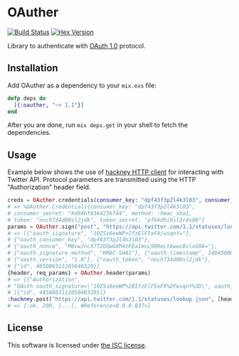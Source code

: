 # OAuther

[![Build Status](https://travis-ci.org/lexmag/oauther.svg)](https://travis-ci.org/lexmag/oauther)
[![Hex Version](https://img.shields.io/hexpm/v/oauther.svg)](https://hex.pm/packages/oauther)

Library to authenticate with [OAuth 1.0](http://tools.ietf.org/html/rfc5849) protocol.

## Installation

Add OAuther as a dependency to your `mix.exs` file:

```elixir
defp deps do
  [{:oauther, "~> 1.1"}]
end
```

After you are done, run `mix deps.get` in your shell to fetch the dependencies.

## Usage

Example below shows the use of [hackney HTTP client](https://github.com/benoitc/hackney)
for interacting with Twitter API.
Protocol parameters are transmitted using the HTTP "Authorization" header field.

```elixir
creds = OAuther.credentials(consumer_key: "dpf43f3p2l4k3l03", consumer_secret: "kd94hf93k423kf44", token: "nnch734d00sl2jdk", token_secret: "pfkkdhi9sl3r4s00")
# => %OAuther.Credentials{consumer_key: "dpf43f3p2l4k3l03",
# consumer_secret: "kd94hf93k423kf44", method: :hmac_sha1,
# token: "nnch734d00sl2jdk", token_secret: "pfkkdhi9sl3r4s00"}
params = OAuther.sign("post", "https://api.twitter.com/1.1/statuses/lookup.json", [{"id", 485086311205048320}], creds)
# => [{"oauth_signature", "10ZSs6eeWP+IfzElF5xFX/wsqnY="},
# {"oauth_consumer_key", "dpf43f3p2l4k3l03"},
# {"oauth_nonce", "M0vwJncX7T2GQwGXM4zFEa1mvL9RReLtkwwcBvlxG0A="},
# {"oauth_signature_method", "HMAC-SHA1"}, {"oauth_timestamp", 1404500030},
# {"oauth_version", "1.0"}, {"oauth_token", "nnch734d00sl2jdk"},
# {"id", 485086311205048320}]
{header, req_params} = OAuther.header(params)
# => {{"Authorization",
# "OAuth oauth_signature=\"10ZSs6eeWP%2BIfzElF5xFX%2FwsqnY%3D\", oauth_consumer_key=\"dpf43f3p2l4k3l03\", oauth_nonce=\"M0vwJncX7T2GQwGXM4zFEa1mvL9RReLtkwwcBvlxG0A%3D\", oauth_signature_method=\"HMAC-SHA1\", oauth_timestamp=\"1404500030\", oauth_version=\"1.0\", oauth_token=\"nnch734d00sl2jdk\""},
# [{"id", 485086311205048320}]}
:hackney.post("https://api.twitter.com/1.1/statuses/lookup.json", [header], {:form, req_params})
# => {:ok, 200, [...], #Reference<0.0.0.837>}
```

## License

This software is licensed under [the ISC license](LICENSE).
